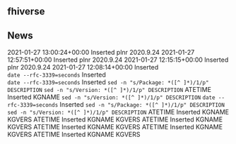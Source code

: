 ## fhiverse

## News
2021-01-27 13:00:24+00:00 Inserted plnr 2020.9.24
2021-01-27 12:57:51+00:00 Inserted plnr 2020.9.24
2021-01-27 12:15:15+00:00 Inserted plnr 2020.9.24
2021-01-27 12:08:14+00:00 Inserted  
`date --rfc-3339=seconds` Inserted  
`date --rfc-3339=seconds` Inserted `sed -n "s/Package: *([^ ]*)/1/p" DESCRIPTION` `sed -n "s/Version: *([^ ]*)/1/p" DESCRIPTION`
ATETIME Inserted KGNAME `sed -n "s/Version: *([^ ]*)/1/p" DESCRIPTION`
`date --rfc-3339=seconds` Inserted `sed -n "s/Package: *([^ ]*)/1/p" DESCRIPTION` `sed -n "s/Version: *([^ ]*)/1/p" DESCRIPTION`
ATETIME Inserted KGNAME KGVERS
ATETIME Inserted KGNAME KGVERS
ATETIME Inserted KGNAME KGVERS
ATETIME Inserted KGNAME KGVERS
ATETIME Inserted KGNAME KGVERS
ATETIME Inserted KGNAME KGVERS

